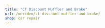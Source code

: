 ```yaml
---
title: "CT Discount Muffler and Brake"
url: /meriden/ct-discount-muffler-and-brake/
shop: car repair
---
```

